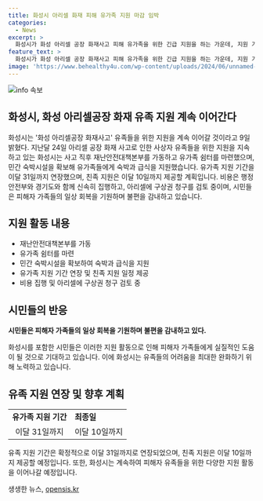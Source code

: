 ```yaml
---
title: 화성시 아리셀 화재 피해 유가족 지원 마감 임박
categories:
  - News
excerpt: >
  화성시가 화성 아리셀 공장 화재사고 피해 유가족을 위한 긴급 지원을 하는 가운데, 지원 기간 연장과 친족 지원 계획을 발표했다. 재난안전대책본부 운영과 유가족 쉼터 제공 등의 조치를 통해 피해자 가족들에게 지속적으로 도움을 주고 있으며, 행정안전부와 경기도와 함께 지원 비용을 신속히 집행할 예정이다. 아리셀에 대한 구상권 청구도 검토 중이며, 시민들은 피해자 가족들을 위해 기도하고 있다.
feature_text: >
  화성시가 화성 아리셀 공장 화재사고 피해 유가족을 위한 긴급 지원을 하는 가운데, 지원 기간 연장과 친족 지원 계획을 발표했다. 재난안전대책본부 운영과 유가족 쉼터 제공 등의 조치를 통해 피해자 가족들에게 지속적으로 도움을 주고 있으며, 행정안전부와 경기도와 함께 지원 비용을 신속히 집행할 예정이다. 아리셀에 대한 구상권 청구도 검토 중이며, 시민들은 피해자 가족들을 위해 기도하고 있다.
image: 'https://www.behealthy4u.com/wp-content/uploads/2024/06/unnamed-file.png'
---
```


<p><img src="https://www.behealthy4u.com/wp-content/uploads/2024/06/unnamed-file.png" alt="info 속보" /></p>

<h2>화성시, 화성 아리셀공장 화재 유족 지원 계속 이어간다</h2>

<p data-ke-size="size16">화성시는 '화성 아리셀공장 화재사고' 유족들을 위한 지원을 계속 이어갈 것이라고 9일 밝혔다. 지난달 24일 아리셀 공장 화재 사고로 인한 사상자 유족들을 위한 지원을 지속하고 있는 화성시는 사고 직후 재난안전대책본부를 가동하고 유가족 쉼터를 마련했으며, 민간 숙박시설을 확보해 유가족들에게 숙박과 급식을 지원했습니다. 유가족 지원 기간을 이달 31일까지 연장했으며, 친족 지원은 이달 10일까지 제공할 계획입니다. 비용은 행정안전부와 경기도와 함께 신속히 집행하고, 아리셀에 구상권 청구를 검토 중이며, 시민들은 피해자 가족들의 일상 회복을 기원하며 불편을 감내하고 있습니다. </p>

<h2 data-ke-size="size26">지원 활동 내용</h2>

<ul>
    <li>재난안전대책본부를 가동</li>
    <li>유가족 쉼터를 마련</li>
    <li>민간 숙박시설을 확보하여 숙박과 급식을 지원</li>
    <li>유가족 지원 기간 연장 및 친족 지원 일정 제공</li>
    <li>비용 집행 및 아리셀에 구상권 청구 검토 중</li>
</ul>

<h2 data-ke-size="size26">시민들의 반응</h2>

<p data-ke-size="size16"><b>시민들은 피해자 가족들의 일상 회복을 기원하며 불편을 감내하고 있다.</b></p>

<p data-ke-size="size16">화성시를 포함한 시민들은 이러한 지원 활동으로 인해 피해자 가족들에게 실질적인 도움이 될 것으로 기대하고 있습니다. 이에 화성시는 유족들의 어려움을 최대한 완화하기 위해 노력하고 있습니다.</p>

<h2 data-ke-size="size26">유족 지원 연장 및 향후 계획</h2>

<table>
    <tr>
        <td><b>유가족 지원 기간</b></td>
        <td><b>최종일</b></td>
    </tr>
    <tr>
        <td style="text-align: center; height: 17px;">이달 31일까지</td>
        <td style="text-align: center; height: 17px;">이달 10일까지</td>
    </tr>
</table>

<p data-ke-size="size16">유족 지원 기간은 확정적으로 이달 31일까지로 연장되었으며, 친족 지원은 이달 10일까지 제공할 예정입니다. 또한, 화성시는 계속하여 피해자 유족들을 위한 다양한 지원 활동을 이어나갈 예정입니다.</p>
생생한 뉴스, <a href="https://opensis.kr" rel="dofollow">opensis.kr</a>


